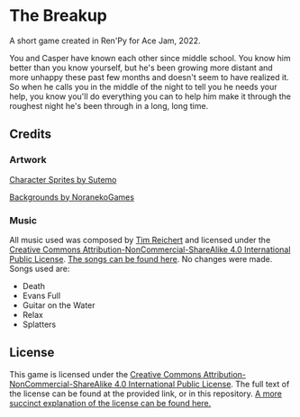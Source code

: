# The Breakup
A short game created in Ren'Py for Ace Jam, 2022.

You and Casper have known each other since middle school. You know him better than you know yourself, but he's been growing more distant and more unhappy these past few months and doesn't seem to have realized it. So when he calls you in the middle of the night to tell you he needs your help, you know you'll do everything you can to help him make it through the roughest night he's been through in a long, long time.

## Credits
### Artwork
[Character Sprites by Sutemo](https://sutemo.itch.io/male-character-sprite-for-visual-novel)

[Backgrounds by NoranekoGames](https://noranekogames.itch.io/yumebackground)

### Music
All music used was composed by [Tim Reichert](https://soundcloud.com/fulminisictus) and licensed under the [Creative Commons Attribution-NonCommercial-ShareAlike 4.0 International Public License](https://creativecommons.org/licenses/by-nc/4.0/legalcode). [The songs can be found here](https://fulminisictus.itch.io/visual-novel-audio-pack). No changes were made. Songs used are:
- Death
- Evans Full
- Guitar on the Water
- Relax
- Splatters

## License
This game is licensed under the [Creative Commons Attribution-NonCommercial-ShareAlike 4.0 International Public License](https://creativecommons.org/licenses/by-nc/4.0/legalcode). The full text of the license can be found at the provided link, or in this repository. [A more succinct explanation of the license can be found here.](https://creativecommons.org/licenses/by-nc-sa/4.0/)